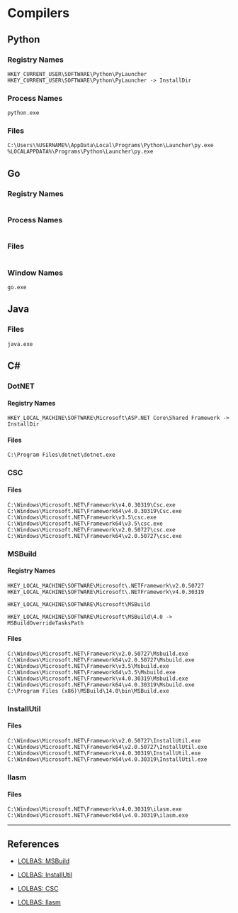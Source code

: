 # Compilers

## Python

### Registry Names

```
HKEY_CURRENT_USER\SOFTWARE\Python\PyLauncher
HKEY_CURRENT_USER\SOFTWARE\Python\PyLauncher -> InstallDir
```

### Process Names

```
python.exe
```

### Files

```
C:\Users\%USERNAME%\AppData\Local\Programs\Python\Launcher\py.exe
%LOCALAPPDATA%\Programs\Python\Launcher\py.exe
```

## Go

### Registry Names

```

```

### Process Names

```

```

### Files

```

```

### Window Names

```
go.exe
```

## Java

### Files

```
java.exe
```

## C\#

### DotNET

#### Registry Names

```
HKEY_LOCAL_MACHINE\SOFTWARE\Microsoft\ASP.NET Core\Shared Framework -> InstallDir
```

#### Files

```
C:\Program Files\dotnet\dotnet.exe
```

### CSC

#### Files

```
C:\Windows\Microsoft.NET\Framework\v4.0.30319\Csc.exe
C:\Windows\Microsoft.NET\Framework64\v4.0.30319\Csc.exe
C:\Windows\Microsoft.NET\Framework\v3.5\csc.exe
C:\Windows\Microsoft.NET\Framework64\v3.5\csc.exe
C:\Windows\Microsoft.NET\Framework\v2.0.50727\csc.exe
C:\Windows\Microsoft.NET\Framework64\v2.0.50727\csc.exe
```

### MSBuild

#### Registry Names

```
HKEY_LOCAL_MACHINE\SOFTWARE\Microsoft\.NETFramework\v2.0.50727
HKEY_LOCAL_MACHINE\SOFTWARE\Microsoft\.NETFramework\v4.0.30319

HKEY_LOCAL_MACHINE\SOFTWARE\Microsoft\MSBuild

HKEY_LOCAL_MACHINE\SOFTWARE\Microsoft\MSBuild\4.0 -> MSBuildOverrideTasksPath
```

#### Files

```
C:\Windows\Microsoft.NET\Framework\v2.0.50727\Msbuild.exe
C:\Windows\Microsoft.NET\Framework64\v2.0.50727\Msbuild.exe
C:\Windows\Microsoft.NET\Framework\v3.5\Msbuild.exe
C:\Windows\Microsoft.NET\Framework64\v3.5\Msbuild.exe
C:\Windows\Microsoft.NET\Framework\v4.0.30319\Msbuild.exe
C:\Windows\Microsoft.NET\Framework64\v4.0.30319\Msbuild.exe
C:\Program Files (x86)\MSBuild\14.0\bin\MSBuild.exe
```

### InstallUtil

#### Files

```
C:\Windows\Microsoft.NET\Framework\v2.0.50727\InstallUtil.exe
C:\Windows\Microsoft.NET\Framework64\v2.0.50727\InstallUtil.exe
C:\Windows\Microsoft.NET\Framework\v4.0.30319\InstallUtil.exe
C:\Windows\Microsoft.NET\Framework64\v4.0.30319\InstallUtil.exe
```

### Ilasm

#### Files

```
C:\Windows\Microsoft.NET\Framework\v4.0.30319\ilasm.exe
C:\Windows\Microsoft.NET\Framework64\v4.0.30319\ilasm.exe
```

---
## References

- [LOLBAS: MSBuild](https://lolbas-project.github.io/lolbas/Binaries/Msbuild/)

- [LOLBAS: InstallUtil](https://lolbas-project.github.io/lolbas/Binaries/Installutil/)

- [LOLBAS: CSC](https://lolbas-project.github.io/lolbas/Binaries/Csc/)

- [LOLBAS: Ilasm](https://lolbas-project.github.io/lolbas/Binaries/Ilasm/)